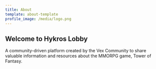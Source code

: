 ```yaml
---
title: About
template: about-template
profile_image: /media/logo.png
---
```


## Welcome to Hykros Lobby

A community-driven platform created by the Vex Community to share valuable information and resources about the MMORPG game, Tower of Fantasy. 



